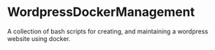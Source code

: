 # WordpressDockerManagement
A collection of bash scripts for creating, and maintaining a wordpress website using docker.
